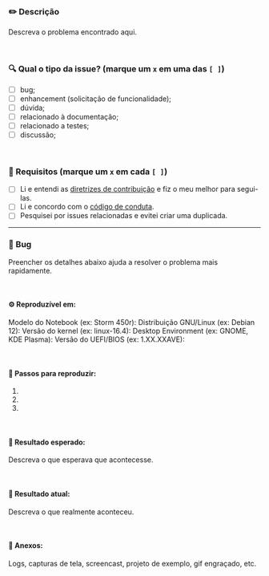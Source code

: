 ### ✏️ Descrição

Descreva o problema encontrado aqui.

<br/>

### 🔍 Qual o tipo da issue? (marque um `x` em uma das `[ ]`)

- [ ] bug;
- [ ] enhancement (solicitação de funcionalidade);
- [ ] dúvida;
- [ ] relacionado à documentação;
- [ ] relacionado a testes;
- [ ] discussão;

<br/>

### 📌 Requisitos (marque um `x` em cada `[ ]`)

- [ ] Li e entendi as [diretrizes de contribuição](https://github.com/avell-labs/drivers/blob/master/.github/CONTRIBUTING.md) e fiz o meu melhor para segui-las.
- [ ] Li e concordo com o [código de conduta](https://github.com/avell-labs/drivers/blob/master/.github/CODE_OF_CONDUCT.md).
- [ ] Pesquisei por issues relacionadas e evitei criar uma duplicada.

---

### 🐞 Bug

Preencher os detalhes abaixo ajuda a resolver o problema mais rapidamente.

<br/>

#### ⚙️ Reproduzível em:

Modelo do Notebook (ex: Storm 450r):
Distribuição GNU/Linux (ex: Debian 12):
Versão do kernel (ex: linux-16.4):
Desktop Environment (ex: GNOME, KDE Plasma):
Versão do UEFI/BIOS (ex: 1.XX.XXAVE):

<br/>

#### 🔬 Passos para reproduzir:

1.
2.
3.

<br/>

#### 🤔 Resultado esperado:

Descreva o que esperava que acontecesse.

<br/>

#### 🫣 Resultado atual:

Descreva o que realmente aconteceu.

<br/>

#### 📎 Anexos:

Logs, capturas de tela, screencast, projeto de exemplo, gif engraçado, etc.
